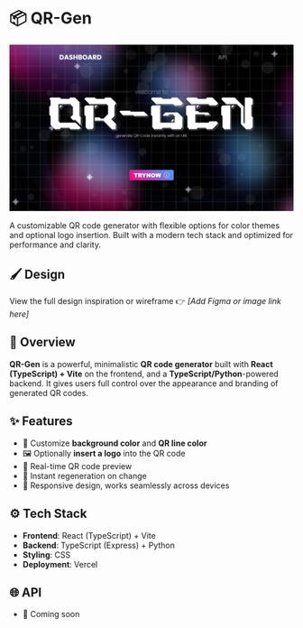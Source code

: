 # 📦 QR-Gen

![QR Generator Preview](./public/SCREENSHOT_QRGEN.png)

A customizable QR code generator with flexible options for color themes and optional logo insertion. Built with a modern tech stack and optimized for performance and clarity.

## 🖌️ Design

View the full design inspiration or wireframe 👉 *[Add Figma or image link here]*

## 🧠 Overview

**QR-Gen** is a powerful, minimalistic **QR code generator** built with **React (TypeScript) + Vite** on the frontend, and a **TypeScript/Python**-powered backend. It gives users full control over the appearance and branding of generated QR codes.

## ✨ Features

- 🎨 Customize **background color** and **QR line color**
- 🖼️ Optionally **insert a logo** into the QR code
- 🧪 Real-time QR code preview
- 🔁 Instant regeneration on change
- 📱 Responsive design, works seamlessly across devices

## ⚙️ Tech Stack

- **Frontend**: React (TypeScript) + Vite
- **Backend**: TypeScript (Express) + Python
- **Styling**: CSS
- **Deployment**: Vercel

## 🌐 API

- 🚫 Coming soon
